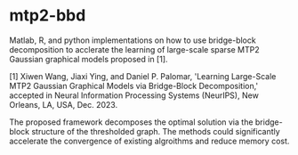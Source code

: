 # mtp2-bbd
Matlab, R, and python implementations on how to use bridge-block decomposition to acclerate the learning of large-scale sparse MTP2 Gaussian graphical models proposed in [1]. 

[1] Xiwen Wang, Jiaxi Ying, and Daniel P. Palomar, 'Learning Large-Scale MTP2 Gaussian Graphical Models via Bridge-Block Decomposition,' accepted in Neural Information Processing Systems (NeurIPS), New Orleans, LA, USA, Dec. 2023.

The proposed framework decomposes the optimal solution via the bridge-block structure of the thresholded graph. The methods could significantly accelerate the convergence of existing algroithms and reduce memory cost. 

